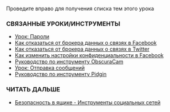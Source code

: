[Title]: # (Что теперь?)
[Order]: # (10)

Проведите вправо для получения списка тем этого урока

### СВЯЗАННЫЕ УРОКИ/ИНСТРУМЕНТЫ

* [Урок: Пароли](umbrella://lesson/passwords)
* [Как отказаться от брокера данных о связях в Facebook](umbrella://lesson/facebook)
* [Как отказаться от брокера данных о связях в Twitter](umbrella://lesson/facebook)
* [Как изменить настройки конфиденциальности в Facebook](https://www.eff.org/deeplinks/2013/01/how-protect-your-privacy-facebooks-graph-search)
* [Руководство по инструменту ObscuraCam](umbrella://lesson/obscuracam)
* [Урок: Отправка сообщений](umbrella://lesson/sending-message)
* [Руководство по инструменту Pidgin](umbrella://lesson/pidgin)

### ЧИТАТЬ ДАЛЬШЕ

* [Безопасность в ящике - Инструменты социальных сетей](https://securityinabox.org/social_networking_tools)
